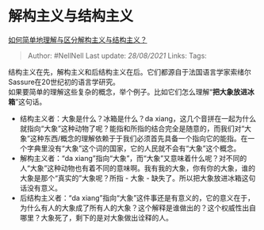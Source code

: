# 解构主义与结构主义
[如何简单地理解与区分解构主义与结构主义？](https://www.zhihu.com/question/19631505/answer/12484881)

> Author: #NellNell 
> Last update: *28/08/2021* 
> Links:
> Tags:   

结构主义在先，解构主义和后结构主义在后。它们都源自于法国语言学家索绪尔Sassure在20世纪初的语言学研究。  
如果要简单的理解这些复杂的概念，举个例子。比如它们怎么理解“**把大象放进冰箱**”这句话。  

-   结构主义者：大象是什么？冰箱是什么？da xiang，这几个音拼在一起为什么就指向“大象”这种动物了呢？能指和所指的结合完全是随意的，而我们对“大象”这种东西/概念的理解依赖于于我们必须首先具备一个指向它的能指。在一个字典里没有“大象”这个词的国家，它的人民就不会有“大象”这个概念。
-   解构主义者：“da xiang”指向“大象”，而“大象”又意味着什么呢？对不同的人“大象”这种动物也有着不同的意味啊。我有我的大象，你有你的大象，谁的大象是那个“真实的”大象呢？所指 - 大象 - 缺失了。所以把大象放进冰箱这句话没有意义。
-   后结构主义者：“da xiang”指向“大象”这件事还是有意义的，它的意义在于，为什么有人的大象成了所有人的大象？这个解释是谁做出的？这个权威性出自哪里？大象死了，剩下的是对大象做出诠释的人。

  
  


